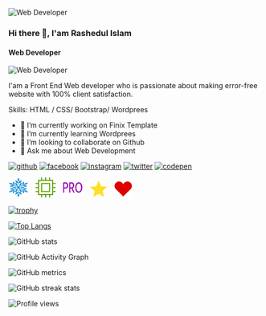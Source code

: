![Web Developer](https://scontent.fdac5-1.fna.fbcdn.net/v/t1.6435-9/99432322_1421597164691050_5276708695726620672_n.jpg?_nc_cat=111&ccb=1-5&_nc_sid=e3f864&_nc_ohc=BIfD_m51LEkAX8V4xQI&_nc_ht=scontent.fdac5-1.fna&oh=b54ffd1949db400eb8dd17de2f7736a5&oe=6171871C)

### Hi there 👋, I'am Rashedul Islam
#### Web Developer
![Web Developer](https://scontent.fdac5-1.fna.fbcdn.net/v/t1.6435-9/99432322_1421597164691050_5276708695726620672_n.jpg?_nc_cat=111&ccb=1-5&_nc_sid=e3f864&_nc_ohc=BIfD_m51LEkAX8V4xQI&_nc_ht=scontent.fdac5-1.fna&oh=b54ffd1949db400eb8dd17de2f7736a5&oe=6171871C)

I'am a Front End Web developer who is passionate about making error-free website with 100% client satisfaction.

Skills:  HTML / CSS/ Bootstrap/ Wordprees

- 🔭 I’m currently working on Finix Template 
- 🌱 I’m currently learning Wordprees 
- 👯 I’m looking to collaborate on Github 
- 💬 Ask me about Web Development 


[<img src='https://cdn.jsdelivr.net/npm/simple-icons@3.0.1/icons/github.svg' alt='github' height='40'>](https://github.com/redoy268727)  [<img src='https://cdn.jsdelivr.net/npm/simple-icons@3.0.1/icons/facebook.svg' alt='facebook' height='40'>](https://www.facebook.com/redoy1308)  [<img src='https://cdn.jsdelivr.net/npm/simple-icons@3.0.1/icons/instagram.svg' alt='instagram' height='40'>](https://www.instagram.com/redoy268727/)  [<img src='https://cdn.jsdelivr.net/npm/simple-icons@3.0.1/icons/twitter.svg' alt='twitter' height='40'>](https://twitter.com/redoy268727)  [<img src='https://cdn.jsdelivr.net/npm/simple-icons@3.0.1/icons/codepen.svg' alt='codepen' height='40'>](https://codepen.io/redoy268727)  

<a href='https://archiveprogram.github.com/'><img src='https://raw.githubusercontent.com/acervenky/animated-github-badges/master/assets/acbadge.gif' width='40' height='40'></a> <a href='https://docs.github.com/en/developers'><img src='https://raw.githubusercontent.com/acervenky/animated-github-badges/master/assets/devbadge.gif' width='40' height='40'></a> <a href='https://github.com/pricing'><img src='https://raw.githubusercontent.com/acervenky/animated-github-badges/master/assets/pro.gif' width='40' height='40'></a> <a href='https://stars.github.com/'><img src='https://raw.githubusercontent.com/acervenky/animated-github-badges/master/assets/starbadge.gif' width='35' height='35'></a> <a href='https://docs.github.com/en/github/supporting-the-open-source-community-with-github-sponsors'><img src='https://raw.githubusercontent.com/acervenky/animated-github-badges/master/assets/sponsorbadge.gif' width='35' height='35'></a> 

[![trophy](https://github-profile-trophy.vercel.app/?username=redoy268727)](https://github.com/ryo-ma/github-profile-trophy)

[![Top Langs](https://github-readme-stats.vercel.app/api/top-langs/?username=redoy268727)](https://github.com/anuraghazra/github-readme-stats)

![GitHub stats](https://github-readme-stats.vercel.app/api?username=redoy268727&show_icons=true&count_private=true)  

![GitHub Activity Graph](https://activity-graph.herokuapp.com/graph?username=redoy268727)  

![GitHub metrics](https://metrics.lecoq.io/redoy268727)  

![GitHub streak stats](https://github-readme-streak-stats.herokuapp.com/?user=redoy268727)  

![Profile views](https://gpvc.arturio.dev/redoy268727)  
